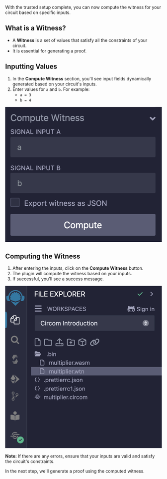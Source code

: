 With the trusted setup complete, you can now compute the witness for your circuit based on specific inputs.

## What is a Witness?

- A **Witness** is a set of values that satisfy all the constraints of your circuit.
- It is essential for generating a proof.

## Inputting Values

1. In the **Compute Witness** section, you'll see input fields dynamically generated based on your circuit's inputs.
2. Enter values for `a` and `b`. For example:
   - `a = 3`
   - `b = 4`

![Compute Witness](images/compute_witness.png)

## Computing the Witness

1. After entering the inputs, click on the **Compute Witness** button.
2. The plugin will compute the witness based on your inputs.
3. If successful, you'll see a success message.

![Witness Computed](images/witness_computed.png)

**Note:** If there are any errors, ensure that your inputs are valid and satisfy the circuit's constraints.

In the next step, we'll generate a proof using the computed witness.
